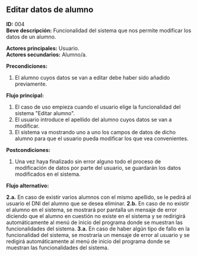 ## Editar datos de alumno  

**ID:** 004  
**Beve descripción:** Funcionalidad del sistema que nos permite modificar los datos de un alumno.  


**Actores principales:** Usuario.  
**Actores secundarios:** Alumno/a.  

**Precondiciones:**  
 
1. El alumno cuyos datos se van a editar debe haber sido añadido previamente.  



**Flujo principal:**  

1. El caso de uso empieza cuando el usuario elige la funcionalidad del sistema "Editar alumno".
2. El usuario introduce el apellido del alumno cuyos datos se van a modificar.
3. El sistema va mostrando uno a uno los campos de datos de dicho alumno para que el usuario pueda modificar los que vea convenientes.  


**Postcondiciones:**  

1. Una vez haya finalizado sin error alguno todo el proceso de modificación de datos por parte del usuario, se guardarán los datos modificados en el sistema.


**Flujo alternativo:**    

**2.a.** En caso de existir varios alumnos con el mismo apellido, se le pedirá al usuario el DNI del alumno que se desea eliminar.
**2.b.** En caso de no existir el alumno en el sistema, se mostrará por pantalla un mensaje de error diciendo que el alumno en cuestión no existe en el sistema y se redirigirá automáticamente al menú de inicio del programa donde se muestran las funcionalidades del sistema.
**3.a.** En caso de haber algún tipo de fallo en la funcionalidad del sistema, se mostraría un mensaje de error al usuario y se redigirá automáticamente al menú de inicio del programa donde se muestran las funcionalidades del sistema.  

